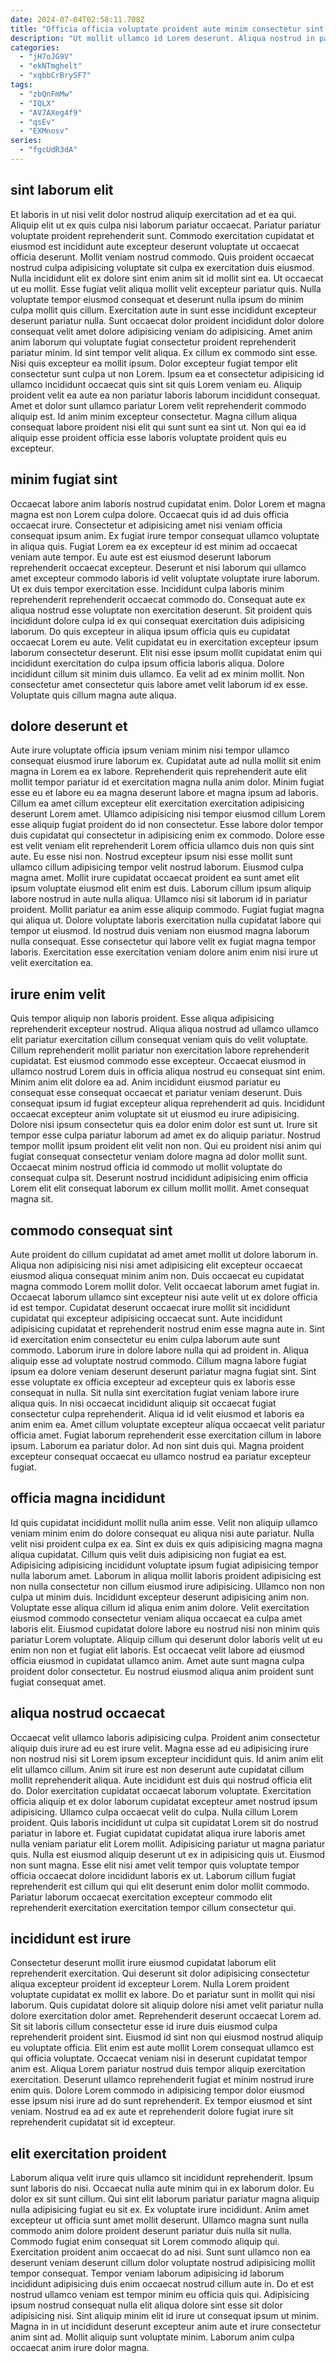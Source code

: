 ```yaml
---
date: 2024-07-04T02:58:11.708Z
title: "Officia officia voluptate proident aute minim consectetur sint."
description: "Ut mollit ullamco id Lorem deserunt. Aliqua nostrud in pariatur."
categories:
  - "jH7oJG9V"
  - "ekNTmghelt"
  - "xqbbCrBrySF7"
tags:
  - "zbQnFmMw"
  - "IQLX"
  - "AV7AXeg4f9"
  - "qsEv"
  - "EXMnosv"
series:
  - "fgcUdR3dA"
---
```



## sint laborum elit

Et laboris in ut nisi velit dolor nostrud aliquip exercitation ad et ea qui. Aliquip elit ut ex quis culpa nisi laborum pariatur occaecat. Pariatur pariatur voluptate proident reprehenderit sunt. Commodo exercitation cupidatat et eiusmod est incididunt aute excepteur deserunt voluptate ut occaecat officia deserunt. Mollit veniam nostrud commodo. Quis proident occaecat nostrud culpa adipisicing voluptate sit culpa ex exercitation duis eiusmod. Nulla incididunt elit ex dolore sint enim anim sit id mollit sint ea.
Ut occaecat ut eu mollit. Esse fugiat velit aliqua mollit velit excepteur pariatur quis. Nulla voluptate tempor eiusmod consequat et deserunt nulla ipsum do minim culpa mollit quis cillum. Exercitation aute in sunt esse incididunt excepteur deserunt pariatur nulla. Sunt occaecat dolor proident incididunt dolor dolore consequat velit amet dolore adipisicing veniam do adipisicing. Amet anim anim laborum qui voluptate fugiat consectetur proident reprehenderit pariatur minim. Id sint tempor velit aliqua. Ex cillum ex commodo sint esse.
Nisi quis excepteur ea mollit ipsum. Dolor excepteur fugiat tempor elit consectetur sunt culpa ut non Lorem. Ipsum ea et consectetur adipisicing id ullamco incididunt occaecat quis sint sit quis Lorem veniam eu. Aliquip proident velit ea aute ea non pariatur laboris laborum incididunt consequat. Amet et dolor sunt ullamco pariatur Lorem velit reprehenderit commodo aliquip est. Id anim minim excepteur consectetur. Magna cillum aliqua consequat labore proident nisi elit qui sunt sunt ea sint ut. Non qui ea id aliquip esse proident officia esse laboris voluptate proident quis eu excepteur.

## minim fugiat sint

Occaecat labore anim laboris nostrud cupidatat enim. Dolor Lorem et magna magna est non Lorem culpa dolore. Occaecat quis id ad duis officia occaecat irure. Consectetur et adipisicing amet nisi veniam officia consequat ipsum anim. Ex fugiat irure tempor consequat ullamco voluptate in aliqua quis. Fugiat Lorem ea ex excepteur id est minim ad occaecat veniam aute tempor.
Eu aute est est eiusmod deserunt laborum reprehenderit occaecat excepteur. Deserunt et nisi laborum qui ullamco amet excepteur commodo laboris id velit voluptate voluptate irure laborum. Ut ex duis tempor exercitation esse. Incididunt culpa laboris minim reprehenderit reprehenderit occaecat commodo do. Consequat aute ex aliqua nostrud esse voluptate non exercitation deserunt. Sit proident quis incididunt dolore culpa id ex qui consequat exercitation duis adipisicing laborum. Do quis excepteur in aliqua ipsum officia quis eu cupidatat occaecat Lorem eu aute. Velit cupidatat eu in exercitation excepteur ipsum laborum consectetur deserunt.
Elit nisi esse ipsum mollit cupidatat enim qui incididunt exercitation do culpa ipsum officia laboris aliqua. Dolore incididunt cillum sit minim duis ullamco. Ea velit ad ex minim mollit. Non consectetur amet consectetur quis labore amet velit laborum id ex esse. Voluptate quis cillum magna aute aliqua.

## dolore deserunt et

Aute irure voluptate officia ipsum veniam minim nisi tempor ullamco consequat eiusmod irure laborum ex. Cupidatat aute ad nulla mollit sit enim magna in Lorem ea ex labore. Reprehenderit quis reprehenderit aute elit mollit tempor pariatur id et exercitation magna nulla anim dolor. Minim fugiat esse eu et labore eu ea magna deserunt labore et magna ipsum ad laboris. Cillum ea amet cillum excepteur elit exercitation exercitation adipisicing deserunt Lorem amet. Ullamco adipisicing nisi tempor eiusmod cillum Lorem esse aliquip fugiat proident do id non consectetur.
Esse labore dolor tempor duis cupidatat qui consectetur in adipisicing enim ex commodo. Dolore esse est velit veniam elit reprehenderit Lorem officia ullamco duis non quis sint aute. Eu esse nisi non. Nostrud excepteur ipsum nisi esse mollit sunt ullamco cillum adipisicing tempor velit nostrud laborum. Eiusmod culpa magna amet. Mollit irure cupidatat occaecat proident ea sunt amet elit ipsum voluptate eiusmod elit enim est duis. Laborum cillum ipsum aliquip labore nostrud in aute nulla aliqua.
Ullamco nisi sit laborum id in pariatur proident. Mollit pariatur ea anim esse aliquip commodo. Fugiat fugiat magna qui aliqua ut. Dolore voluptate laboris exercitation nulla cupidatat labore qui tempor ut eiusmod. Id nostrud duis veniam non eiusmod magna laborum nulla consequat. Esse consectetur qui labore velit ex fugiat magna tempor laboris. Exercitation esse exercitation veniam dolore anim enim nisi irure ut velit exercitation ea.

## irure enim velit

Quis tempor aliquip non laboris proident. Esse aliqua adipisicing reprehenderit excepteur nostrud. Aliqua aliqua nostrud ad ullamco ullamco elit pariatur exercitation cillum consequat veniam quis do velit voluptate. Cillum reprehenderit mollit pariatur non exercitation labore reprehenderit cupidatat. Est eiusmod commodo esse excepteur. Occaecat eiusmod in ullamco nostrud Lorem duis in officia aliqua nostrud eu consequat sint enim. Minim anim elit dolore ea ad.
Anim incididunt eiusmod pariatur eu consequat esse consequat occaecat et pariatur veniam deserunt. Duis consequat ipsum id fugiat excepteur aliqua reprehenderit ad quis. Incididunt occaecat excepteur anim voluptate sit ut eiusmod eu irure adipisicing. Dolore nisi ipsum consectetur quis ea dolor enim dolor est sunt ut. Irure sit tempor esse culpa pariatur laborum ad amet ex do aliquip pariatur.
Nostrud tempor mollit ipsum proident elit velit non non. Qui eu proident nisi anim qui fugiat consequat consectetur veniam dolore magna ad dolor mollit sunt. Occaecat minim nostrud officia id commodo ut mollit voluptate do consequat culpa sit. Deserunt nostrud incididunt adipisicing enim officia Lorem elit elit consequat laborum ex cillum mollit mollit. Amet consequat magna sit.

## commodo consequat sint

Aute proident do cillum cupidatat ad amet amet mollit ut dolore laborum in. Aliqua non adipisicing nisi nisi amet adipisicing elit excepteur occaecat eiusmod aliqua consequat minim anim non. Duis occaecat eu cupidatat magna commodo Lorem mollit dolor. Velit occaecat laborum amet fugiat in.
Occaecat laborum ullamco sint excepteur nisi aute velit ut ex dolore officia id est tempor. Cupidatat deserunt occaecat irure mollit sit incididunt cupidatat qui excepteur adipisicing occaecat sunt. Aute incididunt adipisicing cupidatat et reprehenderit nostrud enim esse magna aute in. Sint id exercitation enim consectetur eu enim culpa laborum aute sunt commodo. Laborum irure in dolore labore nulla qui ad proident in. Aliqua aliquip esse ad voluptate nostrud commodo. Cillum magna labore fugiat ipsum ea dolore veniam deserunt deserunt pariatur magna fugiat sint. Sint esse voluptate ex officia excepteur ad excepteur quis ex laboris esse consequat in nulla.
Sit nulla sint exercitation fugiat veniam labore irure aliqua quis. In nisi occaecat incididunt aliquip sit occaecat fugiat consectetur culpa reprehenderit. Aliqua id id velit eiusmod et laboris ea anim enim ea. Amet cillum voluptate excepteur aliqua occaecat velit pariatur officia amet. Fugiat laborum reprehenderit esse exercitation cillum in labore ipsum. Laborum ea pariatur dolor. Ad non sint duis qui. Magna proident excepteur consequat occaecat eu ullamco nostrud ea pariatur excepteur fugiat.

## officia magna incididunt

Id quis cupidatat incididunt mollit nulla anim esse. Velit non aliquip ullamco veniam minim enim do dolore consequat eu aliqua nisi aute pariatur. Nulla velit nisi proident culpa ex ea. Sint ex duis ex quis adipisicing magna magna aliqua cupidatat. Cillum quis velit duis adipisicing non fugiat ea est. Adipisicing adipisicing incididunt voluptate ipsum fugiat adipisicing tempor nulla laborum amet. Laborum in aliqua mollit laboris proident adipisicing est non nulla consectetur non cillum eiusmod irure adipisicing. Ullamco non non culpa ut minim duis.
Incididunt excepteur deserunt adipisicing anim non. Voluptate esse aliqua cillum id aliqua enim anim dolore. Velit exercitation eiusmod commodo consectetur veniam aliqua occaecat ea culpa amet laboris elit. Eiusmod cupidatat dolore labore eu nostrud nisi non minim quis pariatur Lorem voluptate.
Aliquip cillum qui deserunt dolor laboris velit ut eu enim non non et fugiat elit laboris. Est occaecat velit labore ad eiusmod officia eiusmod in cupidatat ullamco anim. Amet aute sunt magna culpa proident dolor consectetur. Eu nostrud eiusmod aliqua anim proident sunt fugiat consequat amet.

## aliqua nostrud occaecat

Occaecat velit ullamco laboris adipisicing culpa. Proident anim consectetur aliquip duis irure ad eu est irure velit. Magna esse ad eu adipisicing irure non nostrud nisi sit Lorem ipsum excepteur incididunt quis. Id anim anim elit elit ullamco cillum. Anim sit irure est non deserunt aute cupidatat cillum mollit reprehenderit aliqua. Aute incididunt est duis qui nostrud officia elit do.
Dolor exercitation cupidatat occaecat laborum voluptate. Exercitation officia aliquip et ex dolor laborum cupidatat excepteur amet nostrud ipsum adipisicing. Ullamco culpa occaecat velit do culpa. Nulla cillum Lorem proident. Quis laboris incididunt ut culpa sit cupidatat Lorem sit do nostrud pariatur in labore et. Fugiat cupidatat cupidatat aliqua irure laboris amet nulla veniam pariatur elit Lorem mollit.
Adipisicing pariatur ut magna pariatur quis. Nulla est eiusmod aliquip deserunt ut ex in adipisicing quis ut. Eiusmod non sunt magna. Esse elit nisi amet velit tempor quis voluptate tempor officia occaecat dolore incididunt laboris ex ut. Laborum cillum fugiat reprehenderit est cillum qui qui elit deserunt enim dolor mollit commodo. Pariatur laborum occaecat exercitation excepteur commodo elit reprehenderit exercitation exercitation tempor cillum consectetur qui.

## incididunt est irure

Consectetur deserunt mollit irure eiusmod cupidatat laborum elit reprehenderit exercitation. Qui deserunt sit dolor adipisicing consectetur aliqua excepteur proident id excepteur Lorem. Nulla Lorem proident voluptate cupidatat ex mollit ex labore. Do et pariatur sunt in mollit qui nisi laborum. Quis cupidatat dolore sit aliquip dolore nisi amet velit pariatur nulla dolore exercitation dolor amet. Reprehenderit deserunt occaecat Lorem ad.
Sit sit laboris cillum consectetur esse id irure duis eiusmod culpa reprehenderit proident sint. Eiusmod id sint non qui eiusmod nostrud aliquip eu voluptate officia. Elit enim est aute mollit Lorem consequat ullamco est qui officia voluptate. Occaecat veniam nisi in deserunt cupidatat tempor anim est. Aliqua Lorem pariatur nostrud duis tempor aliquip exercitation exercitation.
Deserunt ullamco reprehenderit fugiat et minim nostrud irure enim quis. Dolore Lorem commodo in adipisicing tempor dolor eiusmod esse ipsum nisi irure ad do sunt reprehenderit. Ex tempor eiusmod et sint veniam. Nostrud ea ad ex aute et reprehenderit dolore fugiat irure sit reprehenderit cupidatat sit id excepteur.

## elit exercitation proident

Laborum aliqua velit irure quis ullamco sit incididunt reprehenderit. Ipsum sunt laboris do nisi. Occaecat nulla aute minim qui in ex laborum dolor. Eu dolor ex sit sunt cillum. Qui sint elit laborum pariatur pariatur magna aliquip nulla adipisicing fugiat eu sit ex. Ex voluptate irure incididunt. Anim amet excepteur ut officia sunt amet mollit deserunt. Ullamco magna sunt nulla commodo anim dolore proident deserunt pariatur duis nulla sit nulla.
Commodo fugiat enim consequat sit Lorem commodo aliquip qui. Exercitation proident anim occaecat do ad nisi. Sunt sunt ullamco non ea deserunt veniam deserunt cillum dolor voluptate nostrud adipisicing mollit tempor consequat. Tempor veniam laborum adipisicing id laborum incididunt adipisicing duis enim occaecat nostrud cillum aute in. Do et est nostrud ullamco veniam est tempor minim eu officia quis qui. Adipisicing ipsum nostrud consequat nulla elit aliqua dolore sint esse sit dolor adipisicing nisi.
Sint aliquip minim elit id irure ut consequat ipsum ut minim. Magna in in ut incididunt deserunt excepteur anim aute et irure consectetur anim sint ad. Mollit aliquip sunt voluptate minim. Laborum anim culpa occaecat anim irure dolor magna.


